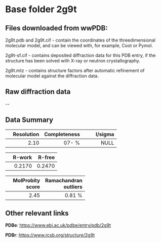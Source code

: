 # Base folder 2g9t

## Files downloaded from wwPDB:

2g9t.pdb and 2g9t.cif - contain the coordinates of the threedimensional molecular model, and can be viewed with, for example, Coot or Pymol.

2g9t-sf.cif - contains deposited diffraction data for this PDB entry, if the structure has been solved with X-ray or neutron crystallography.

2g9t.mtz - contains structure factors after automatic refinement of molecular model against the diffraction data.

## Raw diffraction data

--<br> 

## Data Summary
|   | Resolution | Completeness| I/sigma |
|---|-------------:|----------------:|--------------:|
|   |2.10|  07- %|<img width=50/>NULL |

|   | **R-work**| **R-free**   
|---|-------------:|----------------:|           
||0.2170|0.2470|

|   |**MolProbity<br>score**| **Ramachandran<br>outliers** 
|---|-------------:|----------------:|
||2.45|0.81 %|

## Other relevant links 
**PDBe**:  https://www.ebi.ac.uk/pdbe/entry/pdb/2g9t
 
**PDBr**: https://www.rcsb.org/structure/2g9t 

